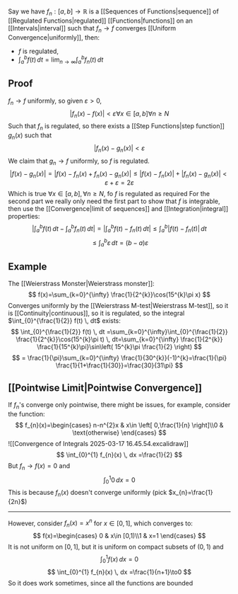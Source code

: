 Say we have $f_{n}:[a,b]\to \mathbb{R}$ is a [[Sequences of Functions|sequence]] of [[Regulated Functions|regulated]] [[Functions|functions]] on an [[Intervals|interval]] such that $f_{n}\to f$ converges [[Uniform Convergence|uniformly]], then:
- $f$ is regulated,
- $\int ^{b}_{a} f(t) \, dt=\lim_{ n \to \infty }\int ^{b}_{a} f_{n}(t) \, dt$ 
## Proof
$f_{n}\to f$ uniformly, so given $\varepsilon>0$, 
$$
\left| f_{n}(x)-f(x) \right| <\varepsilon \forall x\in [a,b]\forall n\geq N
$$
Such that $f_{n}$ is regulated, so there exists a [[Step Functions|step function]] $g_{n}(x)$ such that
$$
\left| f_{n}(x)-g_{n}(x) \right| <\varepsilon
$$
We claim that $g_{n}\to f$ uniformly, so $f$ is regulated.
$$
\left| f(x)-g_{n}(x) \right| =\left| f(x)-f_{n}(x)+f_{n}(x)-g_{n}(x) \right| \leq \left| f(x)-f_{n}(x) \right| +\left| f_{n}(x)-g_{n}(x) \right| <\varepsilon+\varepsilon=2\varepsilon
$$
Which is true $\forall x\in[a,b],\forall n\geq N$, fo $f$ is regulated as required
For the second part we really only need the first part to show that $f$ is integrable, then use the [[Convergence|limit of sequences]] and [[Integration|integral]] properties:
$$
\left| \int ^{b}_{a} f(t) \, dt -\int ^{b}_{a}  f_{n}(t)\, dt  \right| =\left| \int ^{b}_{a} f(t)-f_{n}(t) \, dt \right| \leq \int ^{b}_{a} \left| f(t)-f_{n}(t) \right|  \, dt 
$$
$$
 \leq \int ^{b}_{a} \varepsilon \, dt =(b-a)\varepsilon
$$
## Example
The [[Weierstrass Monster|Weierstrass monster]]:
$$
f(x)=\sum_{k=0}^{\infty} \frac{1}{2^{k}}\cos(15^{k}\pi x) 
$$
Converges uniformly by the [[Weierstrass M-test|Weierstrass M-test]], so it is [[Continuity|continuous]], so it is regulated, so the integral $\int_{0}^{\frac{1}{2}} f(t) \, dt$ exists:
$$
\int_{0}^{\frac{1}{2}} f(t) \, dt =\sum_{k=0}^{\infty}\int_{0}^{\frac{1}{2}} \frac{1}{2^{k}}\cos(15^{k}\pi t) \, dt=\sum_{k=0}^{\infty} \frac{1}{2^{k}} \frac{1}{15^{k}\pi}\sin\left( 15^{k}\pi \frac{1}{2} \right)
$$
$$
= \frac{1}{\pi}\sum_{k=0}^{\infty}  \frac{1}{30^{k}}(-1)^{k}=\frac{1}{\pi}  \frac{1}{1+\frac{1}{30}}=\frac{30}{31\pi}
$$
## [[Pointwise Limit|Pointwise Convergence]]
If $f_{n}$'s converge only pointwise, there might be issues, for example, consider the function:
$$
f_{n}(x)=\begin{cases}
n-n^{2}x & x\in \left[ 0,\frac{1}{n} \right]\\0 & \text{otherwise}
\end{cases}
$$
![[Convergence of Integrals 2025-03-17 16.45.54.excalidraw]]
$$
\int_{0}^{1} f_{n}(x) \, dx =\frac{1}{2}
$$
But $f_{n}\to f(x)=0$ and
$$
\int_{0}^{1} 0 \, dx =0
$$
This is because $f_{n}(x)$ doesn't converge uniformly (pick $x_{n}=\frac{1}{2n}$)
___
However, consider $f_{n}(x)=x^{n}$ for $x\in[0,1]$, which converges to:
$$
f(x)=\begin{cases}
0 & x\in [0,1)\\1 & x=1
\end{cases}
$$
It is not uniform on $[0,1]$, but it is uniform on compact subsets of $(0,1)$ and
$$
\int_{0}^{1} f(x) \, dx =0
$$
$$
 \int_{0}^{1} f_{n}(x) \, dx =\frac{1}{n+1}\to0
$$
So it does work sometimes, since all the functions are bounded